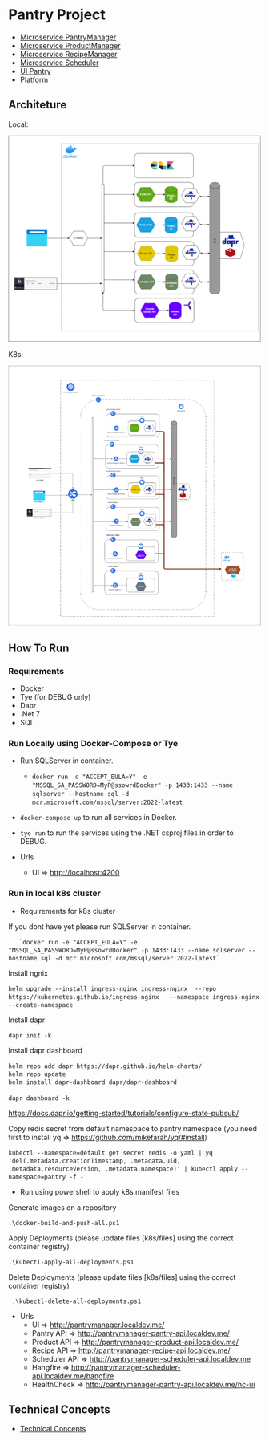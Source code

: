 # Pantry Project

* [Microservice PantryManager](/microservices/microservice.pantrymanager)
* [Microservice ProductManager](/microservices/microservice.productmanager)
* [Microservice RecipeManager](/microservices/microservice.recipemanager)
* [Microservice Scheduler](/microservices/microservice.scheduler)
* [UI Pantry](/microservices/ui-pantry)
* [Platform](/microservices/platform)

## Architeture

Local:

![architeture](/docs/arch.png)

K8s:

![architeture](/docs/arch-k8s.png)

## How To Run

### Requirements

* Docker
* Tye (for DEBUG only)
* Dapr
* .Net 7
* SQL

### Run Locally using Docker-Compose or Tye

* Run SQLServer in container.
  * `docker run -e "ACCEPT_EULA=Y" -e "MSSQL_SA_PASSWORD=MyP@ssowrdDocker" -p 1433:1433 --name sqlserver --hostname sql -d mcr.microsoft.com/mssql/server:2022-latest`
* `docker-compose up` to run all services in Docker.
* `tye run` to run the services using the .NET csproj files in order to DEBUG.

* Urls
  * UI => <http://localhost:4200>

### Run in local k8s cluster

* Requirements for k8s cluster

If you dont have yet please run SQLServer in container.

```console
   `docker run -e "ACCEPT_EULA=Y" -e "MSSQL_SA_PASSWORD=MyP@ssowrdDocker" -p 1433:1433 --name sqlserver --hostname sql -d mcr.microsoft.com/mssql/server:2022-latest`
```

Install ngnix

```console
helm upgrade --install ingress-nginx ingress-nginx  --repo https://kubernetes.github.io/ingress-nginx   --namespace ingress-nginx --create-namespace
```

Install dapr

```console
dapr init -k
```

Install dapr dashboard

```console
helm repo add dapr https://dapr.github.io/helm-charts/
helm repo update
helm install dapr-dashboard dapr/dapr-dashboard

dapr dashboard -k
```

<https://docs.dapr.io/getting-started/tutorials/configure-state-pubsub/>

Copy redis secret from default namespace to pantry namespace (you need first to install yq => <https://github.com/mikefarah/yq/#install>)

```console
kubectl --namespace=default get secret redis -o yaml | yq 'del(.metadata.creationTimestamp, .metadata.uid, .metadata.resourceVersion, .metadata.namespace)' | kubectl apply --namespace=pantry -f -
```

* Run using powershell to apply k8s manifest files

Generate images on a repository

```console
.\docker-build-and-push-all.ps1    
```

Apply Deployments (please update files [k8s/files] using the correct container registry)

```console
.\kubectl-apply-all-deployments.ps1     
```

Delete Deployments (please update files [k8s/files] using the correct container registry)

```console
 .\kubectl-delete-all-deployments.ps1    
```

* Urls
  * UI => <http://pantrymanager.localdev.me/>
  * Pantry API => <http://pantrymanager-pantry-api.localdev.me/>
  * Product API => <http://pantrymanager-product-api.localdev.me/>
  * Recipe API => <http://pantrymanager-recipe-api.localdev.me/>
  * Scheduler API => <http://pantrymanager-scheduler-api.localdev.me>
  * Hangfire => <http://pantrymanager-scheduler-api.localdev.me/hangfire>
  * HealthCheck => <http://pantrymanager-pantry-api.localdev.me/hc-ui>

## Technical Concepts

* [Technical Concepts](/docs/Technical.md)
